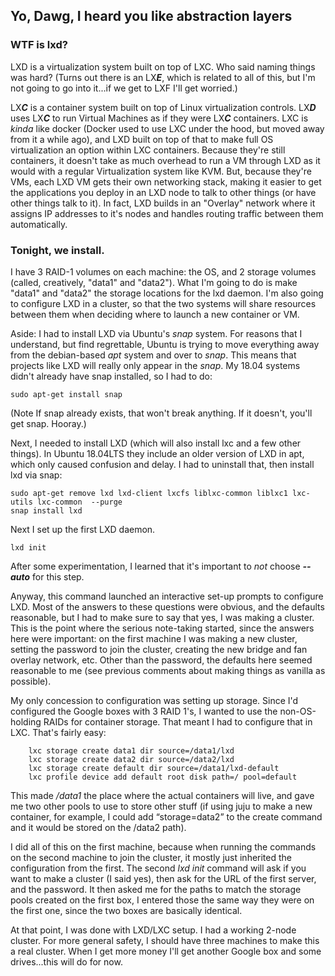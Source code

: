 ## Yo, Dawg, I heard you like abstraction layers

### WTF is lxd?

LXD is a virtualization system built on top of LXC. Who said naming things was hard? (Turns out there is an LX***E***, 
which is related to all of this, but I'm not going to go into it...if we get to LXF I'll get worried.) 

LX***C*** is a container system built on top of Linux virtualization controls. LX***D*** uses LX***C*** to run 
Virtual Machines as if they were LX***C*** containers. LXC is *kinda* like docker (Docker used to use LXC under the 
hood, but moved away from it a while ago), and LXD built on top of that to make full OS virtualization an option within 
LXC containers. Because they're still containers, it doesn't take as much overhead to run a VM through LXD 
as it would with a regular Virtualization system like KVM. But, because they're VMs, each LXD VM gets their own 
networking stack, making it easier to get the applications you deploy in an LXD node to talk to other things (or have 
other things talk to it). In fact, LXD builds in an "Overlay" network where it assigns IP addresses to it's nodes and 
handles routing traffic between them automatically.

### Tonight, we install.

I have 3 RAID-1 volumes on each machine: the OS, and 2 storage volumes (called, creatively, "data1" and "data2"). 
What I'm going to do is make "data1" and "data2" the storage locations for the lxd daemon. I'm also going to configure 
LXD in a cluster, so that the two systems will share resources between them when deciding where to launch a new 
container or VM.

Aside: I had to install LXD via Ubuntu's *snap* system. For reasons that I understand, but find 
regrettable, Ubuntu is trying to move everything away from the debian-based *apt* system and over to *snap*. This means
that projects like LXD will really only appear in the *snap*. My 18.04 systems didn't already have snap installed, so 
I had to do:

    sudo apt-get install snap
   
(Note If snap already exists, that won't break anything. If it doesn't, you'll get snap. Hooray.)

Next, I needed to install LXD (which will also install lxc and a few other things). In Ubuntu 18.04LTS they include an
older version of LXD in apt, which only caused confusion and delay. I had to uninstall that, then install lxd via snap:

    sudo apt-get remove lxd lxd-client lxcfs liblxc-common liblxc1 lxc-utils lxc-common  --purge
    snap install lxd

Next I set up the first LXD daemon. 

    lxd init
    
After some experimentation, I learned that it's important to *not* choose ***--auto*** for this step. 

Anyway, this command launched an interactive set-up prompts to configure LXD. Most of the answers to these questions 
were obvious, and the defaults reasonable, but I had to make sure to say that yes, I was making a cluster. This is 
the point where the serious note-taking started, since the answers here were important: on the first machine I was 
making a new cluster, setting the password to join the cluster, creating the new bridge and fan overlay network, etc. 
Other than the password, the defaults here seemed reasonable to me (see previous comments about making things as 
vanilla as possible). 

My only concession to configuration was setting up storage. Since I'd configured the Google boxes with 3 RAID 1's, 
I wanted to use the non-OS-holding RAIDs for container storage. That meant I had to configure that in LXC. That's
fairly easy:

    	lxc storage create data1 dir source=/data1/lxd
		lxc storage create data2 dir source=/data2/lxd
		lxc storage create default dir source=/data1/lxd-default
		lxc profile device add default root disk path=/ pool=default
		
This made */data1* the place where the actual containers will live, and gave me two other pools to use to store 
other stuff (if using juju to make a new container, for example, I could add “storage=data2” to the create command
and it would be stored on the /data2 path).

I did all of this on the first machine, because when running the commands on the second machine to join the cluster,
it mostly just inherited the configuration from the first. The second *lxd init* command will ask if you want to make 
a cluster (I said yes), then ask for the URL of the first server, and the password. It then asked me for the paths
to match the storage pools created on the first box, I entered those the same way they were on the first one, since the
two boxes are basically identical.

At that point, I was done with LXD/LXC setup. I had a working 2-node cluster. For more general safety, I should have 
three machines to make this a real cluster. When I get more money I'll get another Google box and some drives...this 
will do for now.